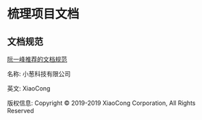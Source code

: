# 梳理项目文档

##  文档规范

[阮一峰推荐的文档规范](https://github.com/ruanyf/document-style-guide)



名称: 小葱科技有限公司

英文: XiaoCong

版权信息: Copyright © 2019-2019 XiaoCong Corporation, All Rights Reserved

